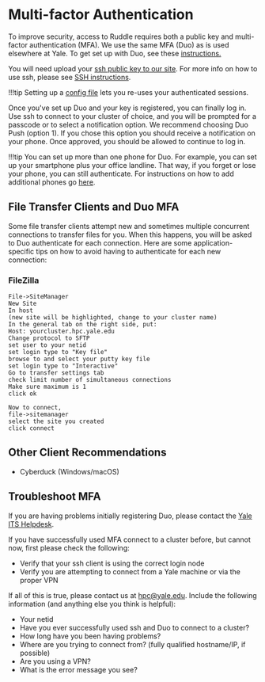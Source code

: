 # Multi-factor Authentication

To improve security, access to Ruddle requires both a public key and multi-factor authentication (MFA). We use the same MFA (Duo) as is used elsewhere at Yale. To get set up with Duo, see these [instructions.](https://cybersecurity.yale.edu/topic/use-yales-multifactor-authentication-mfa-service)

You will need upload your [ssh public key to our site](http://gold.hpc.yale.internal/cgi-bin/sshkeys.py). For more info on how to use ssh, please see [SSH instructions](/clusters-at-yale/access).

!!!tip
    Setting up a [config file](/clusters-at-yale/access/sample-config) lets you re-uses your authenticated sessions.

Once you've set up Duo and your key is registered, you can finally log in. Use ssh to connect to your cluster of choice, and you will be prompted for a passcode or to select a notification option. We recommend choosing Duo Push (option 1). If you chose this option you should receive a notification on your phone. Once approved, you should be allowed to continue to log in.

!!!tip
    You can set up more than one phone for Duo. For example, you can set up your smartphone plus your office landline. That way, if you forget or lose your phone, you can still authenticate. For instructions on how to add additional phones go [here](http://its.yale.edu/sites/default/files/imce/pdfs/MFA%20Adding%20a%20new%20device%2008312015.pdf).

## File Transfer Clients and Duo MFA

Some file transfer clients attempt new and sometimes multiple concurrent connections to transfer files for you. When this happens, you will be asked to Duo authenticate for each connection. Here are some application-specific tips on how to avoid having to authenticate for each new connection:

### FileZilla

```
File->SiteManager
New Site
In host
(new site will be highlighted, change to your cluster name)
In the general tab on the right side, put:
Host: yourcluster.hpc.yale.edu
Change protocol to SFTP
set user to your netid
set login type to "Key file"
browse to and select your putty key file
set login type to "Interactive"
Go to transfer settings tab
check limit number of simultaneous connections
Make sure maximum is 1
click ok

Now to connect,
file->sitemanager
select the site you created
click connect
```

## Other Client Recommendations

* Cyberduck (Windows/macOS)

## Troubleshoot MFA

If you are having problems initially registering Duo, please contact the [Yale ITS Helpdesk](https://yale.service-now.com/it?id=get_help).

If you have successfully used MFA connect to a cluster before, but cannot now, first please check the following:

* Verify that your ssh client is using the correct login node
* Verify you are attempting to connect from a Yale machine or via the proper VPN

If all of this is true, please contact us at [hpc@yale.edu](mailto:hpc@yale.edu). Include the following information (and anything else you think is helpful):

* Your netid
* Have you ever successfully used ssh and Duo to connect to a cluster?
* How long have you been having problems?
* Where are you trying to connect from? (fully qualified hostname/IP, if possible)
* Are you using a VPN?
* What is the error message you see?